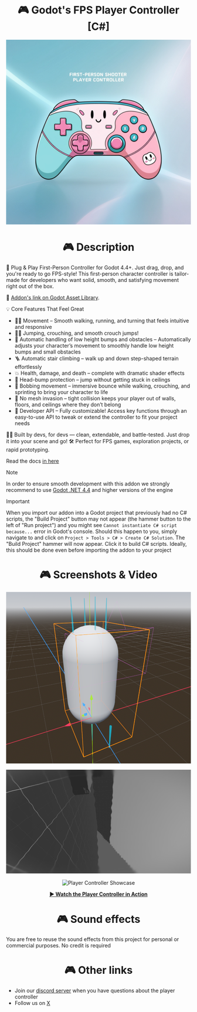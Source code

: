 <h1 align="center">
  🎮 Godot's FPS Player Controller [C#]</h1> <p align="center"> </p>

<p align="center"> <img src="/media/player-controller-logo.png" alt="Player Controller Logo" width="550"/> </p> <h1 align="center">
  🎮 Description</h1> <p align="center">

🚀 Plug & Play First-Person Controller for Godot 4.4+.
Just drag, drop, and you're ready to go FPS-style! This first-person character controller is tailor-made for developers who want solid, smooth, and satisfying movement right out of the box.

🔗 [Addon's link on Godot Asset Library](https://godotengine.org/asset-library/asset/4020).

💡 Core Features That Feel Great

* 🏃‍♂️ Movement – Smooth walking, running, and turning that feels intuitive and responsive
* 🧍‍♂️ Jumping, crouching, and smooth crouch jumps!
* 🔧 Automatic handling of low height bumps and obstacles – Automatically adjusts your character’s movement to smoothly handle low height bumps and small obstacles
* 🪜 Automatic stair climbing – walk up and down step-shaped terrain effortlessly
* 💥 Health, damage, and death – complete with dramatic shader effects
* 🤸 Head-bump protection – jump without getting stuck in ceilings
* 🎢 Bobbing movement – immersive bounce while walking, crouching, and sprinting to bring your character to life
* 🚫 No mesh invasion – tight collision keeps your player out of walls, floors, and ceilings where they don’t belong
* 🔧 Developer API – Fully customizable! Access key functions through an easy-to-use API to tweak or extend the controller to fit your project needs  

👨‍💻 Built by devs, for devs — clean, extendable, and battle-tested. Just drop it into your scene and go! 🛠️
Perfect for FPS games, exploration projects, or rapid prototyping.  

Read the docs [in here](https://polarbears-studio.github.io/player-controller/)

> [!NOTE]  
> In order to ensure smooth development with this addon we strongly recommend to use [Godot .NET 4.4](https://godotengine.org/download/archive/) and higher versions of the engine

> [!IMPORTANT]
> When you import our addon into a Godot project that previously had no C# scripts, the "Build Project" button may not appear (the hammer button to the left of "Run project") and you might see `Cannot instantiate C# script because...` error in Godot's console. Should this happen to you, simply navigate to and click on `Project > Tools > C# > Create C# Solution`. The "Build Project" hammer will now appear. Click it to build C# scripts. Ideally, this should be done even before importing the addon to your project

<h1 align="center">
  🎮 Screenshots & Video </h1> <p align="center">

  <p align="center"> <img src="/media/player-controller-scene.png" alt="Player Controller Logo" width="550"/> </p>
    
<p align="center"> <img src="/media/demo-death.png" alt="Player Controller Logo" width="550"/> </p>


<p align="center">  <img src="https://img.youtube.com/vi/JhfxxH4JjJk/maxresdefault.jpg" alt="Player Controller Showcase" width="550"/></p> <p align="center"> 
  
</p> <p align="center"> <a href="https://youtu.be/JhfxxH4JjJk" target="_blank"><strong>▶ Watch the Player Controller in Action</strong></a> </p>

<h1 align="center">
  🎮 Sound effects </h1> <p align="center">

You are free to reuse the sound effects from this project for personal or commercial purposes. No credit is required

<h1 align="center">
  🎮 Other links </h1> <p align="center">

* Join our [discord server](https://discord.gg/GfD3wN7vZb) when you have questions about the player controller
* Follow us on [X](https://x.com/PolarBearsOnX)
